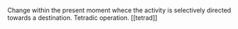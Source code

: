 Change within the present moment whece the activity is selectively directed towards a destination. Tetradic operation. [[tetrad]]
